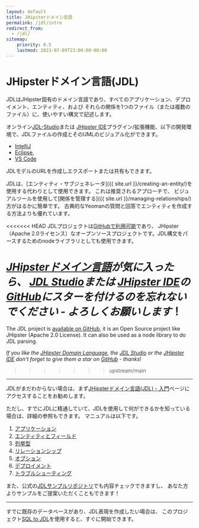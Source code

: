 ```yaml
---
layout: default
title: JHipsterドメイン言語
permalink: /jdl/intro
redirect_from:
  - /jdl/
sitemap:
    priority: 0.5
    lastmod: 2023-07-09T23:00:00-00:00
---
```


# <i class="fa fa-star"></i> JHipsterドメイン言語(JDL)

JDLはJHipster固有のドメイン言語であり、すべてのアプリケーション、デプロイメント、エンティティ、および
それらの関係を1つのファイル（または複数のファイル）に、使いやすい構文で記述します。

オンライン[JDL-Studio](https://start.jhipster.tech/jdl-studio/)または
[JHipster IDE](https://www.jhipster.tech/jhipster-ide/)プラグイン/拡張機能、以下の開発環境で、JDLファイルの作成とそのUMLのビジュアル化ができます。
  - [IntelliJ](https://plugins.jetbrains.com/plugin/19697-jhipster-jdl)
  - [Eclipse](https://marketplace.eclipse.org/content/jhipster-ide), 
  - [VS Code](https://marketplace.visualstudio.com/items?itemName=jhipster-ide.jdl)

JDLモデルのURLを作成しエクスポートまたは共有もできます。

JDLは、[エンティティ・サブジェネレータ]({{ site.url }}/creating-an-entity/)を使用する代わりとして使用できます。
これは推奨されるアプローチで、
ビジュアルツールを使用して[関係を管理する]({{ site.url }}/managing-relationships/)方がはるかに簡単です。
古典的なYeomanの質問と回答でエンティティを作成する方法よりも優れています。

<<<<<<< HEAD
JDLプロジェクトは[GitHubで利用可能](https://github.com/jhipster/jhipster-core/)であり、
JHipster（Apache 2.0ライセンス）なオープンソースプロジェクトです。JDL構文をパースするためのnodeライブラリとしても使用できます。

_[JHipsterドメイン言語](https://github.com/jhipster/jhipster-core/)が気に入ったら、
[JDL Studio](https://github.com/jhipster/jdl-studio/)または
[JHipster IDE](https://github.com/jhipster/jhipster-ide/)の
[GitHub](https://github.com/jhipster/)にスターを付けるのを忘れないでください - よろしくお願いします_！
=======
The JDL project is [available on GitHub](https://github.com/jhipster/generator-jhipster/tree/main/jdl), it is an Open Source project like
JHipster (Apache 2.0 License). It can also be used as a node library to do JDL parsing.

_If you like the [JHipster Domain Language](https://github.com/jhipster/generator-jhipster/tree/main/jdl),
the [JDL Studio](https://github.com/jhipster/jdl-studio/) or the
[JHipster IDE](https://github.com/jhipster/jhipster-ide/) don't forget to give them a star on
[GitHub](https://github.com/jhipster/) - thanks_!
>>>>>>> upstream/main

---

JDLがまだわからない場合は、まず[JHipsterドメイン言語(JDL) - 入門](/jdl/getting-started)ページにアクセスすることをお勧めします。

ただし、すでにJDLに精通していて、JDLを使用して何ができるかを知っている場合は、詳細の参照もできます。
マニュアルは以下です。
  1. [アプリケーション](/jdl/applications)
  1. [エンティティとフィールド](/jdl/entities-fields)
  1. [列挙型](/jdl/enums)
  1. [リレーションシップ](/jdl/relationships)
  1. [オプション](/jdl/options)
  1. [デプロイメント](/jdl/deployments)
  1. [トラブルシューティング](/jdl/troubleshooting)

また、公式の[JDLサンプルリポジトリ](https://github.com/jhipster/jdl-samples)でも内容チェックできますし、
あなた方よりサンプルをご提案いただくこともできます！

---

すでに既存のデータベースがあり、JDL表現を作成したい場合は、
このプロジェクト[SQL to JDL](https://github.com/Blackdread/sql-to-jdl)を使用すると、すぐに開始できます。
